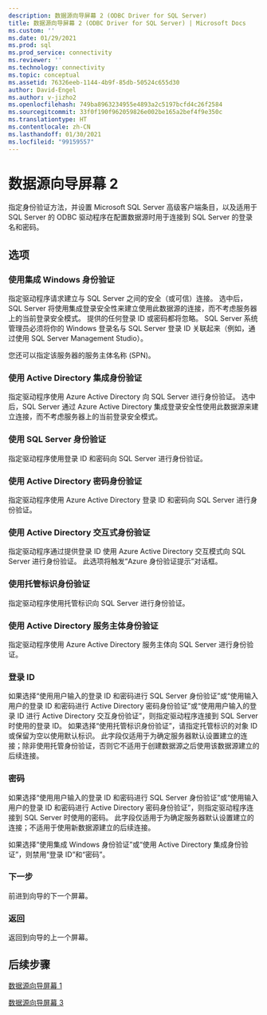 ```yaml
---
description: 数据源向导屏幕 2 (ODBC Driver for SQL Server)
title: 数据源向导屏幕 2 (ODBC Driver for SQL Server) | Microsoft Docs
ms.custom: ''
ms.date: 01/29/2021
ms.prod: sql
ms.prod_service: connectivity
ms.reviewer: ''
ms.technology: connectivity
ms.topic: conceptual
ms.assetid: 76326eeb-1144-4b9f-85db-50524c655d30
author: David-Engel
ms.author: v-jizho2
ms.openlocfilehash: 749ba8963234955e4893a2c5197bcfd4c26f2584
ms.sourcegitcommit: 33f0f190f962059826e002be165a2bef4f9e350c
ms.translationtype: HT
ms.contentlocale: zh-CN
ms.lasthandoff: 01/30/2021
ms.locfileid: "99159557"
---
```

# <a name="data-source-wizard-screen-2"></a>数据源向导屏幕 2

指定身份验证方法，并设置 Microsoft SQL Server 高级客户端条目，以及适用于 SQL Server 的 ODBC 驱动程序在配置数据源时用于连接到 SQL Server 的登录名和密码。

## <a name="options"></a>选项

### <a name="with-integrated-windows-authentication"></a>使用集成 Windows 身份验证

指定驱动程序请求建立与 SQL Server 之间的安全（或可信）连接。 选中后，SQL Server 将使用集成登录安全性来建立使用此数据源的连接，而不考虑服务器上的当前登录安全模式。 提供的任何登录 ID 或密码都将忽略。 SQL Server 系统管理员必须将你的 Windows 登录名与 SQL Server 登录 ID 关联起来（例如，通过使用 SQL Server Management Studio）。

您还可以指定该服务器的服务主体名称 (SPN)。

### <a name="with-active-directory-integrated-authentication"></a>使用 Active Directory 集成身份验证

指定驱动程序使用 Azure Active Directory 向 SQL Server 进行身份验证。 选中后，SQL Server 通过 Azure Active Directory 集成登录安全性使用此数据源来建立连接，而不考虑服务器上的当前登录安全模式。

### <a name="with-sql-server-authentication"></a>使用 SQL Server 身份验证

指定驱动程序使用登录 ID 和密码向 SQL Server 进行身份验证。

### <a name="with-active-directory-password-authentication"></a>使用 Active Directory 密码身份验证

指定驱动程序使用 Azure Active Directory 登录 ID 和密码向 SQL Server 进行身份验证。

### <a name="with-active-directory-interactive-authentication"></a>使用 Active Directory 交互式身份验证

指定驱动程序通过提供登录 ID 使用 Azure Active Directory 交互模式向 SQL Server 进行身份验证。 此选项将触发“Azure 身份验证提示”对话框。

### <a name="with-managed-identity-authentication"></a>使用托管标识身份验证

指定驱动程序使用托管标识向 SQL Server 进行身份验证。

### <a name="with-active-directory-service-principal-authentication"></a>使用 Active Directory 服务主体身份验证

指定驱动程序使用 Azure Active Directory 服务主体向 SQL Server 进行身份验证。


### <a name="login-id"></a>登录 ID

如果选择“使用用户输入的登录 ID 和密码进行 SQL Server 身份验证”或“使用输入用户的登录 ID 和密码进行 Active Directory 密码身份验证”或“使用用户输入的登录 ID 进行 Active Directory 交互身份验证”，则指定驱动程序连接到 SQL Server 时使用的登录 ID。 如果选择“使用托管标识身份验证”，请指定托管标识的对象 ID 或保留为空以使用默认标识。 此字段仅适用于为确定服务器默认设置建立的连接；除非使用托管身份验证，否则它不适用于创建数据源之后使用该数据源建立的后续连接。

### <a name="password"></a>密码

如果选择“使用用户输入的登录 ID 和密码进行 SQL Server 身份验证”或“使用输入用户的登录 ID 和密码进行 Active Directory 密码身份验证”，则指定驱动程序连接到 SQL Server 时使用的密码。 此字段仅适用于为确定服务器默认设置建立的连接；不适用于使用新数据源建立的后续连接。

如果选择“使用集成 Windows 身份验证”或“使用 Active Directory 集成身份验证”，则禁用“登录 ID”和“密码”。

### <a name="next"></a>下一步

前进到向导的下一个屏幕。

### <a name="back"></a>返回

返回到向导的上一个屏幕。

## <a name="next-steps"></a>后续步骤

[数据源向导屏幕 1](../../../connect/odbc/windows/dsn-wizard-1.md)

[数据源向导屏幕 3](../../../connect/odbc/windows/dsn-wizard-3.md)

